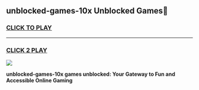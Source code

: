 
## unblocked-games-10x Unblocked Games👋
<h3>
<a href="https://news.freeplayer.one?title=unblocked-games-10x&ref=16F">CLICK TO PLAY</a></h3>
<hr>

<h3>
<a href="https://news.freeplayer.one?title=unblocked-games-10x&ref=16F">CLICK 2 PLAY</a>
  
</h3>

<a href="https://news.freeplayer.one?title=unblocked-games-10x&ref=16F/"><img src="https://clearcache.store/games.png"></a>


**unblocked-games-10x games unblocked: Your Gateway to Fun and Accessible Online Gaming**
